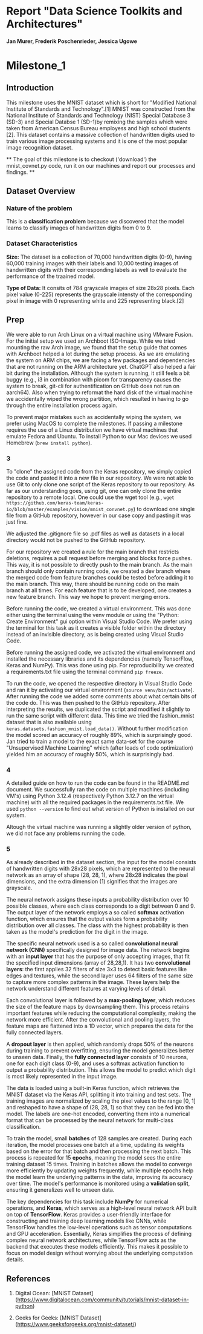 # Report "Data Science Toolkits and Architectures"
#### Jan Murer, Frederik Poschenrieder, Jessica Ugowe 


# Milestone_1 

## Introduction
This milestone uses the MNIST dataset which is short for "Modified National Institute of Standards and Technology".[1] MNIST was constructed from the National Institute of Standards and Technology (NIST) Special Database 3 (SD-3) and Special Databse 1 (SD-1)by remixing the samples which were taken from American Census Bureau employess and high school students [2]. This dataset contains a massive collection of handwritten digits used to train various image processing systems and it is one of the most popular image recognition dataset.

** The goal of this milestone is to checkout ('download') the mnist_covnet.py code, run it on our machines and report our processes and findings. **

## Dataset Overview

### Nature of the problem
This is a **classification problem** because we discovered that the model learns to classify images of handwritten digits from 0 to 9.

### Dataset Characteristics
**Size:** The dataset is a collection of 70,000 handwritten digits (0-9), having 60,000 training images with their labels and 10,000 testing images of handwritten digits with their corresponding labels as well to evaluate the performance of the traained model.

**Type of Data:** It consits of 784 grayscale images of size 28x28 pixels. Each pixel value (0-225) represents the grayscale intensty of the corresponding pixel in image with 0 representing white and 225 representing black.[2]

## Prep

We were able to run Arch Linux on a virtual machine using VMware Fusion. For the initial setup we used an Archboot ISO-Image. While we tried mounting the raw Arch image, we found that the setup guide that comes with Archboot helped a lot during the setup process. As we are emulating the system on ARM chips, we are facing a few packages and dependencies that are not running on the ARM architecture yet. ChatGPT also helped a fair bit during the installation. Although the system is running, it still feels a bit buggy (e.g., i3 in combination with picom for transparency causes the system to break, git-cli for authentification on GitHub does not run on aarch64). Also when trying to reformat the hard disk of the virtual machine we accidentally wiped the wrong partition, which resulted in having to go through the entire installation process again. 

To prevent major mistakes such as accidentally wiping the system, we prefer using MacOS to complete the milestones. If passing a milestone requires the use of a Linux distribution we have virtual machines that emulate Fedora and Ubuntu. 
To install Python to our Mac devices we used Homebrew (`brew install python`).

### 3

To "clone" the assigned code from the Keras repository, we simply copied the code and pasted it into a new file in our repository. We were not able to use Git to only clone one script of the Keras repository to our repository. As far as our understanding goes, using git, one can only clone the entire repository to a remote local. One could use the wget tool (e.g., `wget https://github.com/keras-team/keras-io/blob/master/examples/vision/mnist_convnet.py`) to download one single file from a GitHub repository, however in our case copy and pasting it was just fine.

We adjusted the .gitignore file so .pdf files as well as datasets in a local directory would not be pushed to the GitHub repository. 

For our repository we created a rule for the main branch that restricts deletions, requires a pull request before merging and blocks force pushes. This way, it is not possible to directly push to the main branch. As the main branch should only contain running code, we created a dev branch where the merged code from feature branches could be tested before adding it to the main branch. This way, there should be running code on the main branch at all times. For each feature that is to be developed, one creates a new feature branch. This way we hope to prevent merging errors. 

Before running the code, we created a virtual environment. This was done either using the terminal using the venv module or using the "Python: Create Environment" gui option within Visual Studio Code. We prefer using the terminal for this task as it creates a visible folder within the directory instead of an invisible directory, as is being created using Visual Studio Code. 

Before running the assigned code, we activated the virtual environment and installed the necessary libraries and its dependencies (namely TensorFlow, Keras and NumPy). This was done using pip. For reproducibility we created a requirements.txt file using the terminal command `pip freeze`. 

To run the code, we opened the respective directory in Visual Studio Code and ran it by activating our virtual environment (`source venv/bin/activate`). After running the code we added some comments about what certain bits of the code do. This was then pushed to the GitHub repository. After interpreting the results, we duplicated the script and modified it slightly to run the same script with different data. This time we tried the fashion_mnist dataset that is also available using `keras.datasets.fashion_mnist.load_data()`. Without further modification the model scored an accuracy of roughly 89%, which is surprisingly good. Jan tried to train a model to the exact same data-set for the course "Unsupervised Machine Learning" which (after loads of code optimization) yielded him an accuracy of roughly 50%, which is surprisingly bad. 

### 4

A detailed guide on how to run the code can be found in the README.md document. We successfully ran the code on multiple machines (including VM's) using Python 3.12.4 (respectively Python 3.12.7 on the virtual machine) with all the required packages in the requirements.txt file. We used `python --version` to find out what version of Python is installed on our system. 

Altough the virtual machine was running a slightly older version of python, we did not face any problems running the code. 

### 5

As already described in the dataset section, the input for the model consists of handwritten digits with 28x28 pixels, which are represented to the neural network as an array of shape (28, 28, 1), where 28x28 indicates the pixel dimensions, and the extra dimension (1) signifies that the images are grayscale. 

The neural network assigns these inputs a probability distribution over 10 possible classes, where each class corresponds to a digit between 0 and 9. The output layer of the network employs a so called **softmax** activation function, which ensures that the output values form a probability distribution over all classes. The class with the highest probability is then taken as the model's prediction for the digit in the image.

The specific neural network used is a so called **convolutional neural network (CNN)** specifically designed for image data. The network begins with an **input layer** that has the purpose of only accepting images, that fit the specified input dimensions (array of 28,28,1). It has two **convolutional layers**: the first applies 32 filters of size 3x3 to detect basic features like edges and textures, while the second layer uses 64 filters of the same size to capture more complex patterns in the image. These layers help the network understand different features at varying levels of detail.

Each convolutional layer is followed by a **max-pooling layer**, which reduces the size of the feature maps by downsampling them. This process retains important features while reducing the computational complexity, making the network more efficient. After the convolutional and pooling layers, the feature maps are flattened into a 1D vector, which prepares the data for the fully connected layers.

A **dropout layer** is then applied, which randomly drops 50% of the neurons during training to prevent overfitting, ensuring the model generalizes better to unseen data. Finally, the **fully connected layer** consists of 10 neurons, one for each digit class (0-9), and uses a softmax activation function to output a probability distribution. This allows the model to predict which digit is most likely represented in the input image.

The data is loaded using a built-in Keras function, which retrieves the MNIST dataset via the Keras API, splitting it into training and test sets. The training images are normalized by scaling the pixel values to the range [0, 1] and reshaped to have a shape of (28, 28, 1) so that they can be fed into the model. The labels are one-hot encoded, converting them into a numerical format that can be processed by the neural network for multi-class classification. 

To train the model, small **batches** of 128 samples are created. During each iteration, the model processes one batch at a time, updating its weights based on the error for that batch and then processing the next batch. This process is repeated for 15 **epochs**, meaning the model sees the entire training dataset 15 times. Training in batches allows the model to converge more efficiently by updating weights frequently, while multiple epochs help the model learn the underlying patterns in the data, improving its accuracy over time. The model's performance is monitored using a **validation split**, ensuring it generalizes well to unseen data.

The key dependencies for this task include **NumPy** for numerical operations, and **Keras**, which serves as a high-level neural network API built on top of **TensorFlow**. Keras provides a user-friendly interface for constructing and training deep learning models like CNNs, while TensorFlow handles the low-level operations such as tensor computations and GPU acceleration. Essentially, Keras simplifies the process of defining complex neural network architectures, while TensorFlow acts as the backend that executes these models efficiently. This makes it possible to focus on model design without worrying about the underlying computation details.


## References

1. Digital Ocean: [MNIST Dataset] (https://www.digitalocean.com/community/tutorials/mnist-dataset-in-python)

2. Geeks for Geeks: [MNIST Dataset] (https://www.geeksforgeeks.org/mnist-dataset/)


